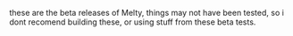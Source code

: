 these are the beta releases of Melty, things may not have been tested, so i dont recomend building these, or using stuff from these beta tests.

